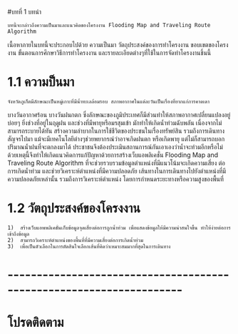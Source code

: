 ﻿#บทที่ 1 บทนำ

	บทนี้จะกล่าวถึงความเป็นมาและแนวคิดของโครงงาน Flooding Map and Traveling Route Algorithm 
เนื้อหาภายในบทนี้จะประกอบไปด้วย ความเป็นมา วัตถุประสงค์ของการทำโครงงาน ขอบเขตของโครงงาน ขั้นตอนการศึกษาวิธีการทำโครงงาน 
และรายละเอียดต่างๆที่ใช้ในการจัดทำโครงงานชิ้นนี้

# 1.1 ความป็นมา
 	จังหวัดภูเก็ตมีลักษณะเป็นหมู่เกาะที่มีน้ำทะเลล้อมรอบ สภาพอากาศในแต่ละวันเป็นเรื่องที่ยากแก่การคาดเดา 
บางวันอากาศร้อน บางวันฝนกตก ซึ่งลักษณะของภูมิประเทศก็มีส่วนทำให้สภาพอากาศเปลี่ยนแปลงอยู่บ่อยๆ ยิ่งช่วงที่อยู่ในฤดูฝน 
และช่วงที่มีพายุหรือมรสุมเข้า มักทำให้เกิดน้ำท่วมฉับพลัน เนื่องจากไม่สามารถระบายได้ทัน สร้างความลำบากในการใช้ชีวิตของประชนในเรื่องทรัพย์สิน 
รวมถึงการเดินทางสัญจรไปมา แม้จะมีเทคโนโลยีต่างๆช่วยพยากรณ์ว่าอาจเกิดฝนตก หรือเกิดพายุ แต่ไม่ก็สามารถบอกปริมาณน้ำฝนที่จะตกลงมาได้ 
ประชาชนจึงต้องประเมินสถานการณ์กันเอาเองว่าน้ำจะท่วมอีกหรือไม่ ด้วยเหตุนี้จึงทำให้เกิดแนวคิดการแก้ปัญหาด้วยการสร้างเว็บแอพลิเคชั่น 
Flooding Map and Traveling Route Algorithm ที่จะช่วยรวบรวมข้อมูลตำแหน่งที่มีแนวโน้มจะเกิดความเสี่ยง
ต่อการเกิดน้ำท่วม และช่วยวิเคราะห์ตำแหน่งที่มีความปลอดภัย เส้นทางในการเดินทางไปยังตำแหน่งที่มีความปลอดภัยเหล่านั้น รวมถึงการวิเคราะห์ตำแหน่ง
โดยการกำหนดระยะทางหรือความสูงของพื้นที่

# 1.2 วัตถุประสงค์ของโครงงาน
	1)  สร้างเว็บแอพพลิเคชั่นเก็บข้อมูลจุดเสี่ยงต่อการถูกน้ำท่วม เพื่อแสดงข้อมูลให้มีความน่าสนใจขึ้น ทำให้ง่ายต่อการเข้าถึงข้อมูล
	2)  สามารถวิเคราะห์ตำแหน่งของพื้นที่ที่มีความเสี่ยงต่อการเกิดน้ำท่วม
	3)  เพื่อเป็นตัวเลือกในการตัดสินใจเลือกเส้นที่คิดว่าเหมาะสมมากที่สุดในการเดินทาง

# --------------------------------------------------------------------
#                                                                                        โปรดติดตาม